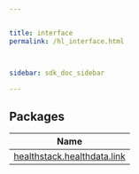```yaml
---


title: interface
permalink: /hl_interface.html



sidebar: sdk_doc_sidebar

---
```



## Packages


| Name |
|---|
| [healthstack.healthdata.link](interface/healthstack.healthdata.link/index.html) |



